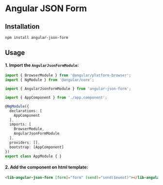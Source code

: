 # Angular JSON Form

## Installation

```sh
npm install angular-json-form
```

## Usage

#### 1. Import the `AngularJsonFormModule`:

```ts
import { BrowserModule } from '@angular/platform-browser';
import { NgModule } from '@angular/core';

import { AngularJsonFormModule } from 'angular-json-form';

import { AppComponent } from './app.component';

@NgModule({
  declarations: [
    AppComponent
  ],
  imports: [
    BrowserModule,
    AngularJsonFormModule
  ],
  providers: [],
  bootstrap: [AppComponent]
})
export class AppModule { }

```

#### 2. Add the component on html template:

```html
<lib-angular-json-form [form]="form" (send)="send($event)"></lib-angular-json-form>
```

